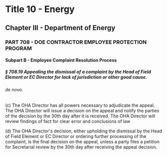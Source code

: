 
# Title 10 - Energy
## Chapter III - Department of Energy
### PART 708 - DOE CONTRACTOR EMPLOYEE PROTECTION PROGRAM
#### Subpart B - Employee Complaint Resolution Process
##### § 708.19 Appealing the dismissal of a complaint by the Head of Field Element or EC Director for lack of jurisdiction or other good cause.
###### de novo.

(c) The OHA Director has all powers necessary to adjudicate the appeal. The OHA Director will issue a decision on the appeal and notify the parties of the decision by the 30th day after it is received. The OHA Director will review findings of fact for clear error and conclusions of law

(d) The OHA Director's decision, either upholding the dismissal by the Head of Field Element or EC Director or ordering further processing of the complaint, is the final decision on the appeal, unless a party files a petition for Secretarial review by the 30th day after receiving the appeal decision.
